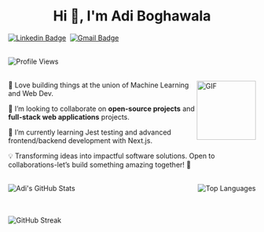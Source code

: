 <h1 align="center">Hi 👋, I'm Adi Boghawala</h1>

[![Linkedin Badge](https://img.shields.io/badge/linkedin%20-%230077B5.svg?&style=for-the-badge&logo=linkedin&logoColor=white)][linkedin]&nbsp;
[![Gmail Badge](https://img.shields.io/badge/-gmail-EA4335?style=for-the-badge&logo=Gmail&logoColor=white)][mail]
<br><br>

![Profile Views](https://komarev.com/ghpvc/?username=Adi-204)
<br><br>

<img align="right" height="120px" alt="GIF" src="https://media.giphy.com/media/zVb0n3YCIAFLTxOsd5/giphy.gif" />


🤖 Love building things at the union of Machine Learning and Web Dev.

👯 I’m looking to collaborate on **open-source projects** and **full-stack web applications** projects.

🌱 I’m currently learning Jest testing and advanced frontend/backend development with Next.js.

💡 Transforming ideas into impactful software solutions. Open to collaborations-let’s build something amazing together! 🚀
<br><br>


<div style="display: flex; justify-content: space-between; gap: 50px;">
  <img src="https://github-readme-stats.vercel.app/api?username=Adi-204&show_icons=true" alt="Adi's GitHub Stats" />
  <img src="https://github-readme-stats.vercel.app/api/top-langs/?username=Adi-204&layout=compact" alt="Top Languages" />
</div>
<br><br>

![GitHub Streak](https://streak-stats.demolab.com/?user=Adi-204)  
<br><br>

[linkedin]: https://www.linkedin.com/in/adi-boghawala/
[mail]: mailto:boghawalaadi@gmail.com
